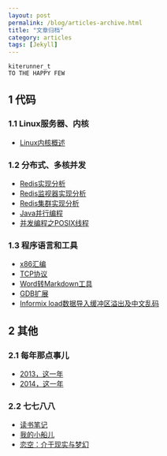 ```yaml
---
layout: post
permalink: /blog/articles-archive.html
title: "文章归档"
category: articles
tags: [Jekyll]
---
```


    kiterunner_t
    TO THE HAPPY FEW

## 1 代码

### 1.1 Linux服务器、内核

* [Linux内核概述][1]

### 1.2 分布式、多核并发

* [Redis实现分析][2]
* [Redis监视器实现分析][3]
* [Redis集群实现分析][4]
* [Java并行编程][5]
* [并发编程之POSIX线程][6]

### 1.3 程序语言和工具

* [x86汇编][7]
* [TCP协议][8]
* [Word转Markdown工具][9]
* [GDB扩展][10]
* [Informix load数据导入缓冲区溢出及中文乱码][11]

## 2 其他

### 2.1 每年那点事儿

* [2013，这一年][12]
* [2014，这一年][13]

### 2.2 七七八八

* [读书笔记][14]
* [我的小船儿][15]
* [恋空：介于现实与梦幻][16]

[1]: http://kiterunner.com.cn/blog/linux-kernel-summary.html
[2]: http://kiterunner.com.cn/blog/redis-implementation.html
[3]: http://kiterunner.com.cn/blog/redis-sentinel.html
[4]: http://kiterunner.com.cn/blog/redis-cluster.html
[5]: http://kiterunner.com.cn/blog/concurrency-java.html
[6]: http://kiterunner.com.cn/blog/concurrency-pthread.html
[7]: http://kiterunner.com.cn/blog/asm-x86.html
[8]: http://kiterunner.com.cn/blog/tcp-protocol.html
[9]: http://kiterunner.com.cn/blog/2014-word-to-md.html
[10]: http://kiterunner.com.cn/blog/gdb-extension.html
[11]: http://kiterunner.com.cn/blog/informix-load-chaos.html
[12]: http://kiterunner.com.cn/blog/2013-this-year.html
[13]: http://kiterunner.com.cn/blog/2014-this-year.html
[14]: http://kiterunner.com.cn/blog/2013-reading-notes.html
[15]: http://kiterunner.com.cn/blog/2013-my-boat.html
[16]: http://kiterunner.com.cn/blog/2013-liankong.html

